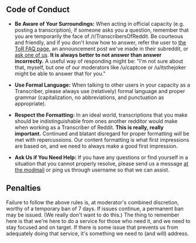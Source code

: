 Code of Conduct
-

* **Be Aware of Your Surroundings:** When acting in official capacity (e.g. posting a transcription), if someone asks you a question, remember that you are temporarily the face of \/r/TranscribersOfReddit. Be courteous and friendly, and if you don't know how to answer, refer the user to [the ToR FAQ page](https://www.reddit.com/r/TranscribersOfReddit/wiki/index), an announcement post we've made in their subreddit, or [ask one of us](https://www.reddit.com/message/compose?to=%2Fr%2FTranscribersOfReddit). **It is always better to not answer than answer incorrectly.** A useful way of responding might be: "I'm not sure about that, myself, but one of our moderators like \/u/captcoe or \/u/itsthejoker might be able to answer that for you."

* **Use Formal Language:** When talking to other users in your capacity as a Transcriber, please always use (relatively) formal language and proper grammar (capitalization, no abbreviations, and punctuation as appropriate). 

* **Respect the Formatting:** In an ideal world, transcriptions that you make should be indistinguishable from ones another redditor would make when working as a Transcriber of Reddit. **This is really, really important.** Continued and blatant disregard for proper formatting *will* be met with repercussions. Our content formatting is what first impressions are based on, and we need to always make a good first impression. 

* **Ask Us if You Need Help:** If you have any questions or find yourself in a situation that you cannot properly resolve, please send us a message [at the modmail](https://www.reddit.com/message/compose?to=%2Fr%2FTranscribersOfReddit) or ping us through username so that we can assist.

Penalties
-

Failure to follow the above rules is, at moderator's combined discretion, worthy of a temporary ban of 7 days. If issues continue, a permanent ban may be issued. (We really don't want to do this.) The thing to remember here is that we're here to do a service for those who need it, and we need to stay focused and on target. If there is some issue that prevents us from adequately doing that service, it's something we need to (and will) address.